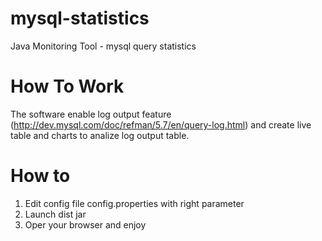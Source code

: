 # mysql-statistics

Java Monitoring Tool - mysql query statistics

# How To Work

The software enable log output feature (http://dev.mysql.com/doc/refman/5.7/en/query-log.html) and create live table and charts to analize log output table.

# How to

1. Edit config file config.properties with right parameter 
2. Launch dist jar
3. Oper your browser and enjoy

